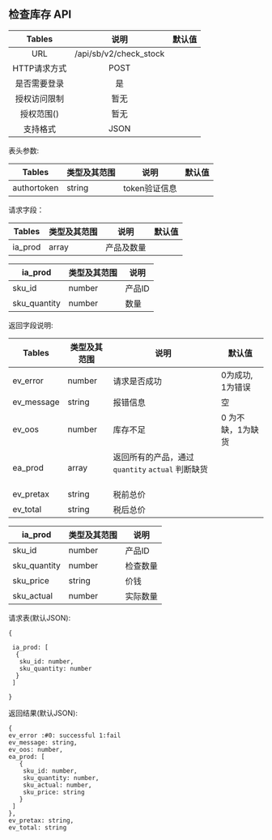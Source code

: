 ##  检查库存 API


|  Tables  |           说明            | 默认值  |
| :------: | :---------------------: | :--: |
|   URL    | /api/sb/v2/check_stock |      |
| HTTP请求方式 |          POST           |      |
|  是否需要登录  |            是            |      |
|  授权访问限制  |           暂无            |      |
|  授权范围()  |           暂无            |      |
|   支持格式   |          JSON           |      |


表头参数:

| Tables      | 类型及其范围 | 说明        | 默认值  |
| ----------- | ------ | --------- | ---- |
| authortoken | string | token验证信息 |      |


请求字段：

| Tables  | 类型及其范围 | 说明    | 默认值  |
| ------- | ------ | ----- | ---- |
| ia_prod | array  | 产品及数量 |      |

| ia_prod  | 类型及其范围 | 说明   |
| -------- | ------ | ---- |
| sku_id   | number | 产品ID |
| sku_quantity | number | 数量   |


返回字段说明:

| Tables     | 类型及其范围 | 说明          | 默认值        |
| ---------- | ------ | ----------- | ---------- |
| ev_error   | number | 请求是否成功      | 0为成功, 1为错误 |
| ev_message | string | 报错信息        | 空          |
| ev_oos     | number | 库存不足        | 0 为不缺，1为缺货 |
| ea_prod    | array  | 返回所有的产品，通过 `quantity` `actual` 判断缺货        |           |
| ev_pretax  | string | 税前总价        |            |
| ev_total   | string | 税后总价        |            |


| ia_prod  | 类型及其范围 | 说明   |
| -------- | ------ | ---- |
| sku_id   | number | 产品ID |
| sku_quantity | number | 检查数量 |
| sku_price    | string | 价钱   |
| sku_actual   | number | 实际数量 |


请求表(默认JSON):
```
{

 ia_prod: [
  {
   sku_id: number,
   sku_quantity: number
  }
 ]

}
```

返回结果(默认JSON):
```
{
ev_error :#0: successful 1:fail
ev_message: string,
ev_oos: number, 
ea_prod: [
   {
    sku_id: number,
    sku_quantity: number,
    sku_actual: number,
    sku_price: string
   }
 ]
},
ev_pretax: string,
ev_total: string
```
